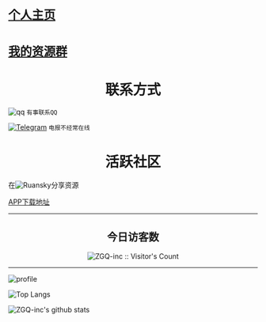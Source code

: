 # [`个人主页`](https://zgq-inc.github.io/homepage/)

# [`我的资源群`](https://zgq-inc.github.io/transit-groups/)

<h1 align="center">联系方式</h1>

<a>![qq](https://img.shields.io/badge/QQ-3527294490-blue)</a> `有事联系QQ`

<a href="https://t.me/ZGQInc">![Telegram](https://img.shields.io/badge/Telegram-@ZGQinc-666666?style=for-the-badge&logo=Telegram&logoColor=4d4d4d&labelColor=000000)</a> `电报不经常在线`

<h1 align="center">活跃社区</h1>

在<a>![Ruansky](https://img.shields.io/badge/-软天空-blue)</a>分享资源

[APP下载地址](http://imtt.dd.qq.com/16891/apk/053D5936E7F1A25D91B538B3313F67F1.apk?fsname=软天空.apk)

<!--
https://sj.qq.com/myapp/detail.htm?apkName=com.rtk.app
-->

***

<h2 align="center">今日访客数</h2>

<p align="center"><img src="https://profile-counter.glitch.me/{ZGQ-inc}/count.svg" alt="ZGQ-inc :: Visitor's Count" /></p>

***

![profile](https://github-profile-trophy.vercel.app/?username=ZGQ-inc&margin-w=28)

![Top Langs](https://github-readme-stats.vercel.app/api/top-langs/?username=ZGQ-inc)

![ZGQ-inc's github stats](https://github-readme-stats.vercel.app/api?username=ZGQ-inc&show_icons=true&count_private=true&line_height=40)
